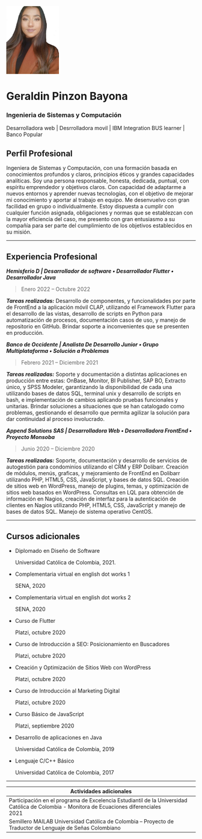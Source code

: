 <img src="/image/IMG_GeraldinPinzon.jpg" alt= “” width="140" height="180">

# Geraldin Pinzon Bayona
### Ingenieria de Sistemas y Computación

Desarrolladora web | Desrrolladora movil | IBM Integration BUS learner | Banco Popular

## Perfil Profesional

Ingeniera de Sistemas y Computación, con una formación basada en conocimientos profundos y claros, principios éticos y grandes capacidades analíticas.
Soy una persona responsable, honesta, dedicada, puntual, con espíritu emprendedor y objetivos claros. Con capacidad de adaptarme a nuevos entornos y aprender nuevas tecnologías, con el objetivo de mejorar mi conocimiento y aportar al trabajo en equipo. Me desenvuelvo con gran facilidad en grupo o individualmente.
Estoy dispuesta a cumplir con cualquier función asignada, obligaciones y normas que se establezcan con la mayor eficiencia del caso, me presento con gran entusiasmo a su compañía para ser parte del cumplimiento de los objetivos establecidos en su misión.


------


## Experiencia Profesional

***Hemisferio D | Desarrollador de software • Desarrollador Flutter • Desarrollador Java***

> Enero 2022 – Octubre 2022

***Tareas realizadas:*** Desarrollo de componentes, y funcionalidades por parte de FrontEnd a la aplicación móvil CLAP, utilizando el Framework Flutter para el desarrollo de las vistas, desarrollo de scripts en Python para automatización de procesos, documentación casos de uso, y manejo de repositorio en GitHub. Brindar soporte a inconvenientes que se presenten en producción.

***Banco de Occidente | Analista De Desarrollo Junior • Grupo Multiplataforma • Solución a Problemas***

> Febrero 2021 – Diciembre 2021

***Tareas realizadas:*** Soporte y documentación a distintas aplicaciones en producción entre estas: OnBase, Monitor, BI Publisher, SAP BO, Extracto único, y SPSS Modeler, garantizando la disponibilidad de cada una utilizando bases de datos SQL, terminal unix y desarrollo de scripts en bash, e implementación de cambios aplicando pruebas funcionales y unitarias.
Brindar soluciones a situaciones que se han catalogado como problemas, gestionando el desarrollo que permita agilizar la solución para dar continuidad al proceso involucrado.

***Append Solutions SAS | Desarrolladora Web • Desarrolladora FrontEnd • Proyecto Monsoba***

> Junio 2020 – Diciembre 2020

***Tareas realizadas:*** Soporte, documentación y desarrollo de servicios de autogestión para condominios utilizando el CRM y ERP Dolibarr. Creación de módulos, menús, graficas, y mejoramiento de FrontEnd en Dolibarr utilizando PHP, HTML5, CSS, JavaScript, y bases de datos SQL.
Creación de sitios web en WordPress, manejo de plugins, temas, y optimización de sitios web basados en WordPress.
Consultas en LQL para obtención de información en Nagios, creación de interfaz para la autenticación de clientes en Nagios utilizando PHP, HTML5, CSS, JavaScript y manejo de bases de datos SQL. Manejo de sistema operativo CentOS.

------


## Cursos adicionales

- Diplomado en Diseño de Software

  Universidad Católica de Colombia, 2021.

- Complementaria virtual en english dot works 1

  SENA, 2020

- Complementaria virtual en english dot works 2

  SENA, 2020

- Curso de Flutter

  Platzi, octubre 2020

- Curso de Introducción a SEO: Posicionamiento en Buscadores
  
  Platzi, octubre 2020

- Creación y Optimización de Sitios Web con WordPress
  
  Platzi, octubre 2020

- Curso de Introducción al Marketing Digital
  
  Platzi, octubre 2020

- Curso Básico de JavaScript

  Platzi, septiembre 2020

- Desarrollo de aplicaciones en Java
  
  Universidad Católica de Colombia, 2019

- Lenguaje C/C++ Básico
  
  Universidad Católica de Colombia, 2017

------




|    Actividades adicionales                                                                                                                     |
|------------------------------------------------------------------------------------------------------------------------------------------------|
| Participación en el programa de Excelencia Estudiantil de la Universidad Católica de Colombia - Monitora de Ecuaciones diferenciales  <br/>2021|
| Semillero MAILAB Universidad Católica de Colombia – Proyecto de Traductor de Lenguaje de Señas Colombiano                                      |








